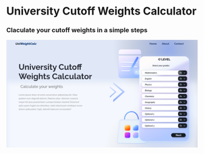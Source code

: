 # University Cutoff Weights Calculator

### Claculate your cutoff weights in a simple steps

![Screenshot](Home.png)
